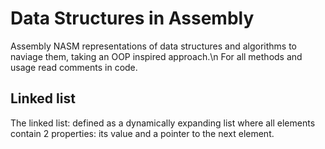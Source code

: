 # Data Structures in Assembly
Assembly NASM representations of data structures and algorithms to naviage them, taking an OOP inspired approach.\n
For all methods and usage read comments in code.

## Linked list
The linked list: defined as a dynamically expanding list where all elements contain 2 properties: its value and a pointer to the next element.

